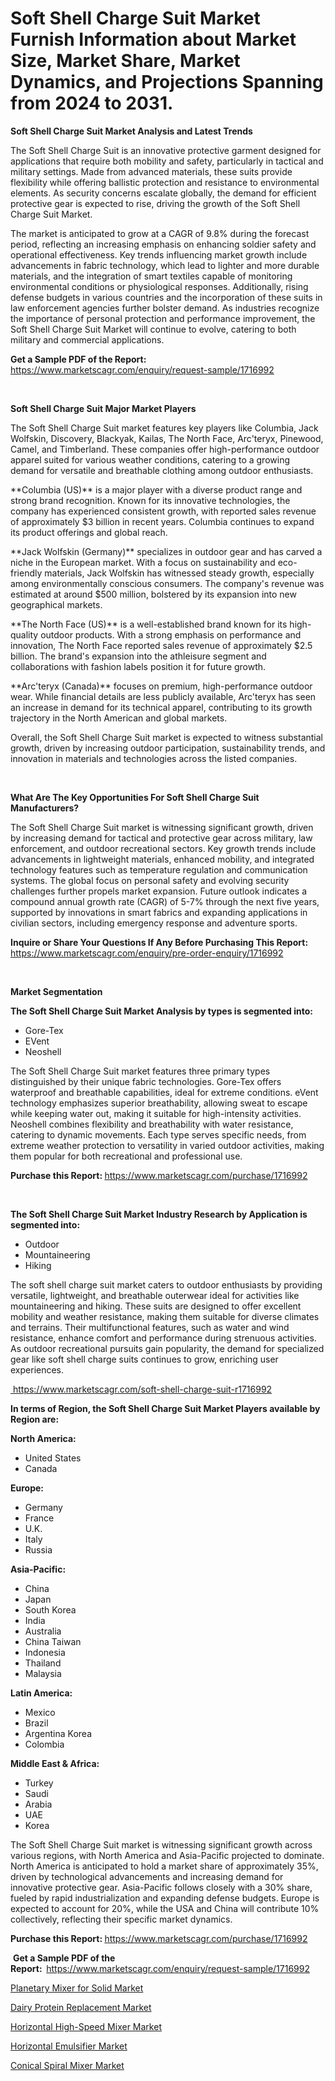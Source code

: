 <p><h1>Soft Shell Charge Suit Market Furnish Information about Market Size, Market Share, Market Dynamics, and Projections Spanning from 2024 to 2031.</h1></p><p><strong>Soft Shell Charge Suit Market Analysis and Latest Trends</strong></p>
<p><p>The Soft Shell Charge Suit is an innovative protective garment designed for applications that require both mobility and safety, particularly in tactical and military settings. Made from advanced materials, these suits provide flexibility while offering ballistic protection and resistance to environmental elements. As security concerns escalate globally, the demand for efficient protective gear is expected to rise, driving the growth of the Soft Shell Charge Suit Market.</p><p>The market is anticipated to grow at a CAGR of 9.8% during the forecast period, reflecting an increasing emphasis on enhancing soldier safety and operational effectiveness. Key trends influencing market growth include advancements in fabric technology, which lead to lighter and more durable materials, and the integration of smart textiles capable of monitoring environmental conditions or physiological responses. Additionally, rising defense budgets in various countries and the incorporation of these suits in law enforcement agencies further bolster demand. As industries recognize the importance of personal protection and performance improvement, the Soft Shell Charge Suit Market will continue to evolve, catering to both military and commercial applications.</p></p>
<p><strong>Get a Sample PDF of the Report:&nbsp;</strong> <a href="https://www.marketscagr.com/enquiry/request-sample/1716992?utm_campaign=1339&utm_medium=2&utm_source=Github&utm_content=ia&utm_term=10102024&utm_id=soft-shell-charge-suit">https://www.marketscagr.com/enquiry/request-sample/1716992</a></p>
<p>&nbsp;</p>
<p><strong>Soft Shell Charge Suit Major Market Players</strong></p>
<p><p>The Soft Shell Charge Suit market features key players like Columbia, Jack Wolfskin, Discovery, Blackyak, Kailas, The North Face, Arc'teryx, Pinewood, Camel, and Timberland. These companies offer high-performance outdoor apparel suited for various weather conditions, catering to a growing demand for versatile and breathable clothing among outdoor enthusiasts.</p><p>**Columbia (US)** is a major player with a diverse product range and strong brand recognition. Known for its innovative technologies, the company has experienced consistent growth, with reported sales revenue of approximately $3 billion in recent years. Columbia continues to expand its product offerings and global reach.</p><p>**Jack Wolfskin (Germany)** specializes in outdoor gear and has carved a niche in the European market. With a focus on sustainability and eco-friendly materials, Jack Wolfskin has witnessed steady growth, especially among environmentally conscious consumers. The company's revenue was estimated at around $500 million, bolstered by its expansion into new geographical markets.</p><p>**The North Face (US)** is a well-established brand known for its high-quality outdoor products. With a strong emphasis on performance and innovation, The North Face reported sales revenue of approximately $2.5 billion. The brand's expansion into the athleisure segment and collaborations with fashion labels position it for future growth.</p><p>**Arc'teryx (Canada)** focuses on premium, high-performance outdoor wear. While financial details are less publicly available, Arc'teryx has seen an increase in demand for its technical apparel, contributing to its growth trajectory in the North American and global markets.</p><p>Overall, the Soft Shell Charge Suit market is expected to witness substantial growth, driven by increasing outdoor participation, sustainability trends, and innovation in materials and technologies across the listed companies.</p></p>
<p>&nbsp;</p>
<p><strong>What Are The Key Opportunities For Soft Shell Charge Suit Manufacturers?</strong></p>
<p><p>The Soft Shell Charge Suit market is witnessing significant growth, driven by increasing demand for tactical and protective gear across military, law enforcement, and outdoor recreational sectors. Key growth trends include advancements in lightweight materials, enhanced mobility, and integrated technology features such as temperature regulation and communication systems. The global focus on personal safety and evolving security challenges further propels market expansion. Future outlook indicates a compound annual growth rate (CAGR) of 5-7% through the next five years, supported by innovations in smart fabrics and expanding applications in civilian sectors, including emergency response and adventure sports.</p></p>
<p><strong>Inquire or Share Your Questions If Any Before Purchasing This Report:</strong> <a href="https://www.marketscagr.com/enquiry/pre-order-enquiry/1716992?utm_campaign=1339&utm_medium=2&utm_source=Github&utm_content=ia&utm_term=10102024&utm_id=soft-shell-charge-suit">https://www.marketscagr.com/enquiry/pre-order-enquiry/1716992</a></p>
<p>&nbsp;</p>
<p><strong>Market Segmentation</strong></p>
<p><strong>The Soft Shell Charge Suit Market Analysis by types is segmented into:</strong></p>
<p><ul><li>Gore-Tex</li><li>EVent</li><li>Neoshell</li></ul></p>
<p><p>The Soft Shell Charge Suit market features three primary types distinguished by their unique fabric technologies. Gore-Tex offers waterproof and breathable capabilities, ideal for extreme conditions. eVent technology emphasizes superior breathability, allowing sweat to escape while keeping water out, making it suitable for high-intensity activities. Neoshell combines flexibility and breathability with water resistance, catering to dynamic movements. Each type serves specific needs, from extreme weather protection to versatility in varied outdoor activities, making them popular for both recreational and professional use.</p></p>
<p><strong>Purchase this Report:&nbsp;</strong><a href="https://www.marketscagr.com/purchase/1716992?utm_campaign=1339&utm_medium=2&utm_source=Github&utm_content=ia&utm_term=10102024&utm_id=soft-shell-charge-suit">https://www.marketscagr.com/purchase/1716992</a></p>
<p>&nbsp;</p>
<p><strong>The Soft Shell Charge Suit Market Industry Research by Application is segmented into:</strong></p>
<p><ul><li>Outdoor</li><li>Mountaineering</li><li>Hiking</li></ul></p>
<p><p>The soft shell charge suit market caters to outdoor enthusiasts by providing versatile, lightweight, and breathable outerwear ideal for activities like mountaineering and hiking. These suits are designed to offer excellent mobility and weather resistance, making them suitable for diverse climates and terrains. Their multifunctional features, such as water and wind resistance, enhance comfort and performance during strenuous activities. As outdoor recreational pursuits gain popularity, the demand for specialized gear like soft shell charge suits continues to grow, enriching user experiences.</p></p>
<p><a href="https://www.marketscagr.com/soft-shell-charge-suit-r1716992?utm_campaign=1339&utm_medium=2&utm_source=Github&utm_content=ia&utm_term=10102024&utm_id=soft-shell-charge-suit">&nbsp;https://www.marketscagr.com/soft-shell-charge-suit-r1716992</a></p>
<p><strong>In terms of Region, the Soft Shell Charge Suit Market Players available by Region are:</strong></p>
<p>
    <p> <strong> North America: </strong>
        <ul>
            <li>United States</li>
            <li>Canada</li>
        </ul>
        </p> 
    <p> <strong> Europe: </strong>
        <ul>
            <li>Germany</li>
            <li>France</li>
            <li>U.K.</li>
            <li>Italy</li>
            <li>Russia</li>
        </ul>
        </p> 
    <p> <strong> Asia-Pacific: </strong>
        <ul>
            <li>China</li>
            <li>Japan</li>
            <li>South Korea</li>
            <li>India</li>
            <li>Australia</li>
            <li>China Taiwan</li>
            <li>Indonesia</li>
            <li>Thailand</li>
            <li>Malaysia</li>
        </ul>
        </p> 
    <p> <strong> Latin America: </strong>
        <ul>
            <li>Mexico</li>
            <li>Brazil</li>
            <li>Argentina Korea</li>
            <li>Colombia</li>
        </ul>
        </p> 
    <p> <strong> Middle East & Africa: </strong>
        <ul>
            <li>Turkey</li>
            <li>Saudi</li>
            <li>Arabia</li>
            <li>UAE</li>
            <li>Korea</li>
        </ul>
    </p>
    </p>
<p><p>The Soft Shell Charge Suit market is witnessing significant growth across various regions, with North America and Asia-Pacific projected to dominate. North America is anticipated to hold a market share of approximately 35%, driven by technological advancements and increasing demand for innovative protective gear. Asia-Pacific follows closely with a 30% share, fueled by rapid industrialization and expanding defense budgets. Europe is expected to account for 20%, while the USA and China will contribute 10% collectively, reflecting their specific market dynamics.</p></p>
<p><strong>Purchase this Report: </strong><a href="https://www.marketscagr.com/purchase/1716992?utm_campaign=1339&utm_medium=2&utm_source=Github&utm_content=ia&utm_term=10102024&utm_id=soft-shell-charge-suit">https://www.marketscagr.com/purchase/1716992</a></p>
<p>&nbsp;<strong>Get a Sample PDF of the Report:&nbsp;&nbsp;</strong><a href="https://www.marketscagr.com/enquiry/request-sample/1716992?utm_campaign=1339&utm_medium=2&utm_source=Github&utm_content=ia&utm_term=10102024&utm_id=soft-shell-charge-suit">https://www.marketscagr.com/enquiry/request-sample/1716992</a></p>
<p><strong></strong></p>
<p><p><a href="https://www.linkedin.com/pulse/charting-future-comprehensive-analysis-global-planetary-urxpc?utm_campaign=1339&utm_medium=2&utm_source=Github&utm_content=ia&utm_term=10102024&utm_id=soft-shell-charge-suit">Planetary Mixer for Solid Market</a></p><p><a href="https://issuu.com/reportprime-2/docs/dairy-protein-replacement-market-si_9e1ff0abc1dcd5?utm_campaign=1339&utm_medium=2&utm_source=Github&utm_content=ia&utm_term=10102024&utm_id=soft-shell-charge-suit">Dairy Protein Replacement Market</a></p><p><a href="https://www.linkedin.com/pulse/global-horizontal-high-speed-mixer-market-trends-insights-growth-23hec?utm_campaign=1339&utm_medium=2&utm_source=Github&utm_content=ia&utm_term=10102024&utm_id=soft-shell-charge-suit">Horizontal High-Speed Mixer Market</a></p><p><a href="https://www.linkedin.com/pulse/global-perspectives-horizontal-emulsifier-market-trends-gihvc?utm_campaign=1339&utm_medium=2&utm_source=Github&utm_content=ia&utm_term=10102024&utm_id=soft-shell-charge-suit">Horizontal Emulsifier Market</a></p><p><a href="https://www.linkedin.com/pulse/global-conical-spiral-mixer-market-trends-innovations-forward-looking-vngzf?utm_campaign=1339&utm_medium=2&utm_source=Github&utm_content=ia&utm_term=10102024&utm_id=soft-shell-charge-suit">Conical Spiral Mixer Market</a></p></p>